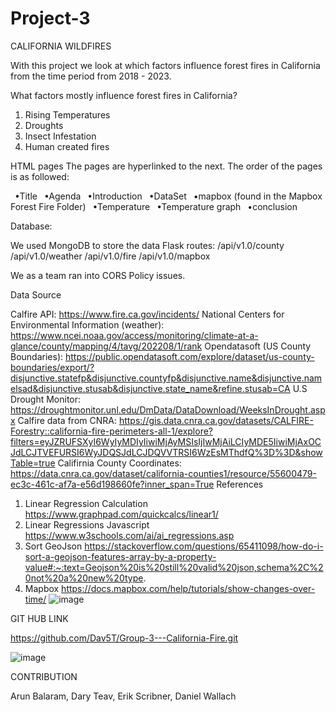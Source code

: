 # Project-3

CALIFORNIA WILDFIRES 

With this project we look at which factors influence forest fires in California from the time period from 2018 - 2023.

What factors mostly influence forest fires in California?

1)	Rising Temperatures
2)	Droughts
3)	Insect Infestation
4)	Human created fires


HTML pages
The pages are hyperlinked to the next. The order of the pages is as followed:

 •Title
 •Agenda
 •Introduction
 •DataSet
 •mapbox (found in the Mapbox Forest Fire Folder)
 •Temperature
 •Temperature graph
 •conclusion

 
Database:

We used MongoDB to store the data
Flask routes:
/api/v1.0/county
/api/v1.0/weather
/api/v1.0/fire
/api/v1.0/mapbox

We as a team ran into CORS Policy issues. 

Data Source

Calfire API: https://www.fire.ca.gov/incidents/
National Centers for Environmental Information (weather): https://www.ncei.noaa.gov/access/monitoring/climate-at-a-glance/county/mapping/4/tavg/202208/1/rank
Opendatasoft (US County Boundaries): https://public.opendatasoft.com/explore/dataset/us-county-boundaries/export/?disjunctive.statefp&disjunctive.countyfp&disjunctive.name&disjunctive.namelsad&disjunctive.stusab&disjunctive.state_name&refine.stusab=CA
U.S Drought Monitor: https://droughtmonitor.unl.edu/DmData/DataDownload/WeeksInDrought.aspx
Calfire data from CNRA: https://gis.data.cnra.ca.gov/datasets/CALFIRE-Forestry::california-fire-perimeters-all-1/explore?filters=eyJZRUFSXyI6WyIyMDIyIiwiMjAyMSIsIjIwMjAiLCIyMDE5IiwiMjAxOCJdLCJTVEFURSI6WyJDQSJdLCJDQVVTRSI6WzEsMThdfQ%3D%3D&showTable=true
Califirnia County Coordinates: https://data.cnra.ca.gov/dataset/california-counties1/resource/55600479-ec3c-461c-af7a-e56d198660fe?inner_span=True
References
1. Linear Regression Calculation https://www.graphpad.com/quickcalcs/linear1/
2. Linear Regressions Javascript https://www.w3schools.com/ai/ai_regressions.asp
3. Sort GeoJson https://stackoverflow.com/questions/65411098/how-do-i-sort-a-geojson-features-array-by-a-property-value#:~:text=Geojson%20is%20still%20valid%20json,schema%2C%20not%20a%20new%20type.
4. Mapbox https://docs.mapbox.com/help/tutorials/show-changes-over-time/
![image](https://github.com/arunbalaram89/Project-3/assets/53626186/f1289b84-d7cc-4aef-b521-e0c9a8a4abab)











GIT HUB LINK

https://github.com/Dav5T/Group-3---California-Fire.git

![image](https://github.com/arunbalaram89/Project-3/assets/53626186/c1f76aee-1818-4a65-ac58-78b7264fea9d)





CONTRIBUTION 

Arun Balaram, Dary Teav, Erik Scribner, Daniel Wallach


